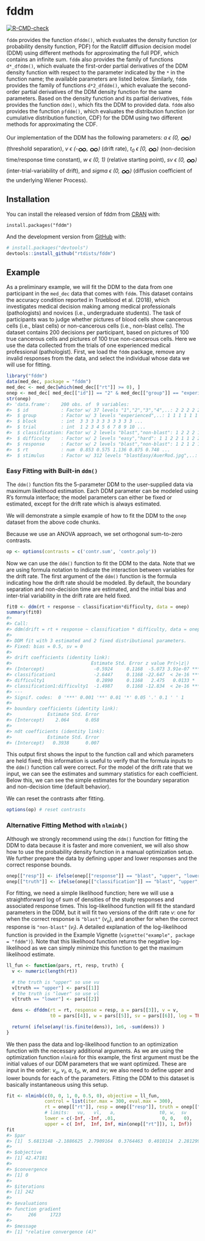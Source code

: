 
<!-- README.md is generated from README.Rmd. Please edit that file -->

# fddm

<!-- badges: start -->

[![R-CMD-check](https://github.com/rtdists/fddm/actions/workflows/R-CMD-check.yaml/badge.svg)](https://github.com/rtdists/fddm/actions/workflows/R-CMD-check.yaml)
<!-- badges: end -->

`fddm` provides the function `dfddm()`, which evaluates the density
function (or probability density function, PDF) for the Ratcliff
diffusion decision model (DDM) using different methods for approximating
the full PDF, which contains an infinite sum. `fddm` also provides the
family of functions `d*_dfddm()`, which evaluate the first-order partial
derivatives of the DDM density function with respect to the parameter
indicated by the `*` in the function name; the available parameters are
listed below. Similarly, `fddm` provides the family of functions
`d*2_dfddm()`, which evaluate the second-order partial derivatives of
the DDM density function for the same parameters. Based on the density
function and its partial derivatives, `fddm` provides the function
`ddm()`, which fits the DDM to provided data. `fddm` also provides the
function `pfddm()`, which evaluates the distribution function (or
cumulative distribution function, CDF) for the DDM using two different
methods for approximating the CDF.

Our implementation of the DDM has the following parameters: *a ϵ (0,
<font style="vertical-align: middle;" size="5em">∞</font>)* (threshold
separation), *v ϵ
(-<font style="vertical-align: middle;" size="5em">∞</font>,
<font style="vertical-align: middle;" size="5em">∞</font>)* (drift
rate), *t<sub>0</sub> ϵ \[0,
<font style="vertical-align: middle;" size="5em">∞</font>)*
(non-decision time/response time constant), *w ϵ (0, 1)* (relative
starting point), *sv ϵ (0,
<font style="vertical-align: middle;" size="5em">∞</font>)*
(inter-trial-variability of drift), and *sigma ϵ (0,
<font style="vertical-align: middle;" size="5em">∞</font>)* (diffusion
coefficient of the underlying Wiener Process).

## Installation

You can install the released version of fddm from
[CRAN](https://CRAN.R-project.org) with:

    install.packages("fddm")

And the development version from [GitHub](https://github.com/) with:

``` r
# install.packages("devtools")
devtools::install_github("rtdists/fddm")
```

## Example

As a preliminary example, we will fit the DDM to the data from one
participant in the `med_dec` data that comes with `fddm`. This dataset
contains the accuracy condition reported in Trueblood et al. (2018),
which investigates medical decision making among medical professionals
(pathologists) and novices (i.e., undergraduate students). The task of
participants was to judge whether pictures of blood cells show cancerous
cells (i.e., blast cells) or non-cancerous cells (i.e., non-blast
cells). The dataset contains 200 decisions per participant, based on
pictures of 100 true cancerous cells and pictures of 100 true
non-cancerous cells. Here we use the data collected from the trials of
one experienced medical professional (pathologist). First, we load the
`fddm` package, remove any invalid responses from the data, and select
the individual whose data we will use for fitting.

``` r
library("fddm")
data(med_dec, package = "fddm")
med_dec <- med_dec[which(med_dec[["rt"]] >= 0), ]
onep <- med_dec[ med_dec[["id"]] == "2" & med_dec[["group"]] == "experienced", ]
str(onep)
#> 'data.frame':    200 obs. of  9 variables:
#>  $ id            : Factor w/ 37 levels "1","2","3","4",..: 2 2 2 2 2 2 2 2 2 2 ...
#>  $ group         : Factor w/ 3 levels "experienced",..: 1 1 1 1 1 1 1 1 1 1 ...
#>  $ block         : int  3 3 3 3 3 3 3 3 3 3 ...
#>  $ trial         : int  1 2 3 4 5 6 7 8 9 10 ...
#>  $ classification: Factor w/ 2 levels "blast","non-blast": 1 2 2 2 1 1 1 1 2 1 ...
#>  $ difficulty    : Factor w/ 2 levels "easy","hard": 1 1 2 2 1 1 2 2 1 2 ...
#>  $ response      : Factor w/ 2 levels "blast","non-blast": 1 2 1 2 1 1 1 1 2 1 ...
#>  $ rt            : num  0.853 0.575 1.136 0.875 0.748 ...
#>  $ stimulus      : Factor w/ 312 levels "blastEasy/AuerRod.jpg",..: 7 167 246 273 46 31 132 98 217 85 ...
```

### Easy Fitting with Built-in `ddm()`

The `ddm()` function fits the 5-parameter DDM to the user-supplied data
via maximum likelihood estimation. Each DDM parameter can be modeled
using R’s formula interface; the model parameters can either be fixed or
estimated, except for the drift rate which is always estimated.

We will demonstrate a simple example of how to fit the DDM to the `onep`
dataset from the above code chunks.

Because we use an ANOVA approach, we set orthogonal sum-to-zero
contrasts.

``` r
op <- options(contrasts = c('contr.sum', 'contr.poly'))
```

Now we can use the `ddm()` function to fit the DDM to the data. Note
that we are using formula notation to indicate the interaction between
variables for the drift rate. The first argument of the `ddm()` function
is the formula indicating how the drift rate should be modeled. By
default, the boundary separation and non-decision time are estimated,
and the initial bias and inter-trial variability in the drift rate are
held fixed.

``` r
fit0 <- ddm(rt + response ~ classification*difficulty, data = onep)
summary(fit0)
#> 
#> Call:
#> ddm(drift = rt + response ~ classification * difficulty, data = onep)
#> 
#> DDM fit with 3 estimated and 2 fixed distributional parameters.
#> Fixed: bias = 0.5, sv = 0 
#> 
#> drift coefficients (identity link):
#>                             Estimate Std. Error z value Pr(>|z|)    
#> (Intercept)                  -0.5924     0.1168  -5.073 3.91e-07 ***
#> classification1              -2.6447     0.1168 -22.647  < 2e-16 ***
#> difficulty1                   0.2890     0.1168   2.475   0.0133 *  
#> classification1:difficulty1  -1.4987     0.1168 -12.834  < 2e-16 ***
#> ---
#> Signif. codes:  0 '***' 0.001 '**' 0.01 '*' 0.05 '.' 0.1 ' ' 1
#> 
#> boundary coefficients (identity link):
#>             Estimate Std. Error
#> (Intercept)    2.064      0.058
#> 
#> ndt coefficients (identity link):
#>             Estimate Std. Error
#> (Intercept)   0.3938      0.007
```

This output first shows the input to the function call and which
parameters are held fixed; this information is useful to verify that the
formula inputs to the `ddm()` function call were correct. For the model
of the drift rate that we input, we can see the estimates and summary
statistics for each coefficient. Below this, we can see the simple
estimates for the boundary separation and non-decision time (default
behavior).

We can reset the contrasts after fitting.

``` r
options(op) # reset contrasts
```

### Alternative Fitting Method with `nlminb()`

Although we strongly recommend using the `ddm()` function for fitting
the DDM to data because it is faster and more convenient, we will also
show how to use the probability density function in a manual
optimization setup. We further prepare the data by defining upper and
lower responses and the correct response bounds.

``` r
onep[["resp"]] <- ifelse(onep[["response"]] == "blast", "upper", "lower")
onep[["truth"]] <- ifelse(onep[["classification"]] == "blast", "upper", "lower")
```

For fitting, we need a simple likelihood function; here we will use a
straightforward log of sum of densities of the study responses and
associated response times. This log-likelihood function will fit the
standard parameters in the DDM, but it will fit two versions of the
drift rate *v*: one for when the correct response is `"blast"`
(*v<sub>u</sub>*), and another for when the correct response is
`"non-blast"` (*v<sub>l</sub>*). A detailed explanation of the
log-likelihood function is provided in the Example Vignette
(`vignette("example", package = "fddm")`). Note that this likelihood
function returns the negative log-likelihood as we can simply minimize
this function to get the maximum likelihood estimate.

``` r
ll_fun <- function(pars, rt, resp, truth) {
  v <- numeric(length(rt))

  # the truth is "upper" so use vu
  v[truth == "upper"] <- pars[[1]]
  # the truth is "lower" so use vl
  v[truth == "lower"] <- pars[[2]]

  dens <- dfddm(rt = rt, response = resp, a = pars[[3]], v = v,
                t0 = pars[[4]], w = pars[[5]], sv = pars[[6]], log = TRUE)

  return( ifelse(any(!is.finite(dens)), 1e6, -sum(dens)) )
}
```

We then pass the data and log-likelihood function to an optimization
function with the necessary additional arguments. As we are using the
optimization function `nlminb` for this example, the first argument must
be the initial values of our DDM parameters that we want optimized.
These are input in the order: *v<sub>u</sub>*, *v<sub>l</sub>*, *a*,
*t<sub>0</sub>*, *w*, and *sv*; we also need to define upper and lower
bounds for each of the parameters. Fitting the DDM to this dataset is
basically instantaneous using this setup.

``` r
fit <- nlminb(c(0, 0, 1, 0, 0.5, 0), objective = ll_fun,
              control = list(iter.max = 300, eval.max = 300),
              rt = onep[["rt"]], resp = onep[["resp"]], truth = onep[["truth"]],
              # limits:   vu,   vl,   a,                t0, w,  sv
              lower = c(-Inf, -Inf, .01,                 0, 0,   0),
              upper = c( Inf,  Inf, Inf, min(onep[["rt"]]), 1, Inf))
fit
#> $par
#> [1]  5.6813148 -2.1886625  2.7909164  0.3764463  0.4010114  2.2812999
#> 
#> $objective
#> [1] 42.47181
#> 
#> $convergence
#> [1] 0
#> 
#> $iterations
#> [1] 242
#> 
#> $evaluations
#> function gradient 
#>      266     1723 
#> 
#> $message
#> [1] "relative convergence (4)"
```
